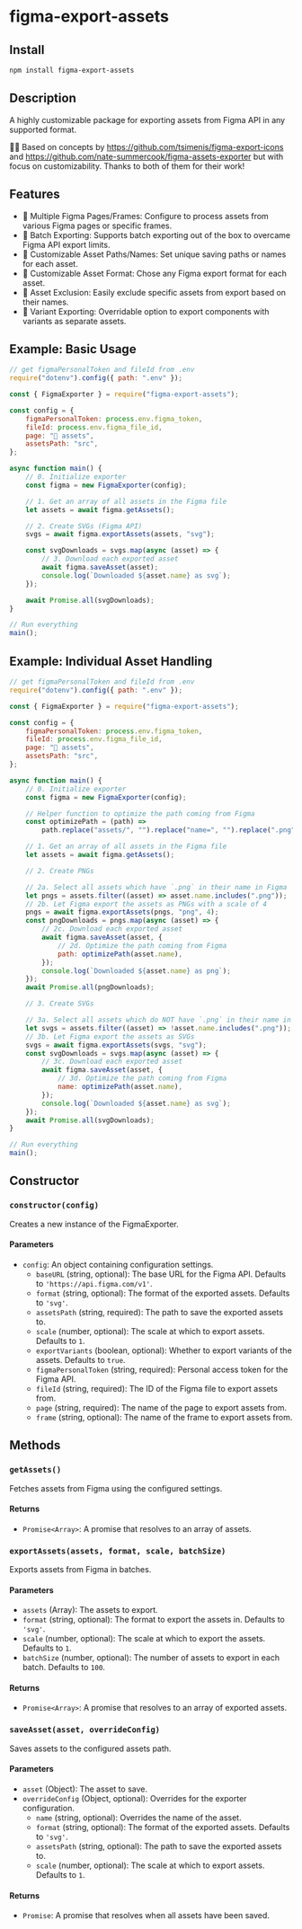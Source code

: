 # figma-export-assets

## Install

```bash
npm install figma-export-assets
```

## Description

A highly customizable package for exporting assets from Figma API in any supported format.

🙏🏻 Based on concepts by https://github.com/tsimenis/figma-export-icons and https://github.com/nate-summercook/figma-assets-exporter but with focus on customizability. Thanks to both of them for their work!

## Features

-   📄 Multiple Figma Pages/Frames: Configure to process assets from various Figma pages or specific frames.
-   🔄 Batch Exporting: Supports batch exporting out of the box to overcame Figma API export limits.
-   📁 Customizable Asset Paths/Names: Set unique saving paths or names for each asset.
-   🌈 Customizable Asset Format: Chose any Figma export format for each asset.
-   🚫 Asset Exclusion: Easily exclude specific assets from export based on their names.
-   🌟 Variant Exporting: Overridable option to export components with variants as separate assets.

## Example: Basic Usage

```js
// get figmaPersonalToken and fileId from .env
require("dotenv").config({ path: ".env" });

const { FigmaExporter } = require("figma-export-assets");

const config = {
	figmaPersonalToken: process.env.figma_token,
	fileId: process.env.figma_file_id,
	page: "📎 assets",
	assetsPath: "src",
};

async function main() {
	// 0. Initialize exporter
	const figma = new FigmaExporter(config);

	// 1. Get an array of all assets in the Figma file
	let assets = await figma.getAssets();

	// 2. Create SVGs (Figma API)
	svgs = await figma.exportAssets(assets, "svg");

	const svgDownloads = svgs.map(async (asset) => {
		// 3. Download each exported asset
		await figma.saveAsset(asset);
		console.log(`Downloaded ${asset.name} as svg`);
	});

	await Promise.all(svgDownloads);
}

// Run everything
main();
```

## Example: Individual Asset Handling

```js
// get figmaPersonalToken and fileId from .env
require("dotenv").config({ path: ".env" });

const { FigmaExporter } = require("figma-export-assets");

const config = {
	figmaPersonalToken: process.env.figma_token,
	fileId: process.env.figma_file_id,
	page: "📎 assets",
	assetsPath: "src",
};

async function main() {
	// 0. Initialize exporter
	const figma = new FigmaExporter(config);

	// Helper function to optimize the path coming from Figma
	const optimizePath = (path) =>
		path.replace("assets/", "").replace("name=", "").replace(".png", "");

	// 1. Get an array of all assets in the Figma file
	let assets = await figma.getAssets();

	// 2. Create PNGs

	// 2a. Select all assets which have `.png` in their name in Figma
	let pngs = assets.filter((asset) => asset.name.includes(".png"));
	// 2b. Let Figma export the assets as PNGs with a scale of 4
	pngs = await figma.exportAssets(pngs, "png", 4);
	const pngDownloads = pngs.map(async (asset) => {
		// 2c. Download each exported asset
		await figma.saveAsset(asset, {
			// 2d. Optimize the path coming from Figma
			path: optimizePath(asset.name),
		});
		console.log(`Downloaded ${asset.name} as png`);
	});
	await Promise.all(pngDownloads);

	// 3. Create SVGs

	// 3a. Select all assets which do NOT have `.png` in their name in Figma
	let svgs = assets.filter((asset) => !asset.name.includes(".png"));
	// 3b. Let Figma export the assets as SVGs
	svgs = await figma.exportAssets(svgs, "svg");
	const svgDownloads = svgs.map(async (asset) => {
		// 3c. Download each exported asset
		await figma.saveAsset(asset, {
			// 3d. Optimize the path coming from Figma
			name: optimizePath(asset.name),
		});
		console.log(`Downloaded ${asset.name} as svg`);
	});
	await Promise.all(svgDownloads);
}

// Run everything
main();
```

## Constructor

### `constructor(config)`

Creates a new instance of the FigmaExporter.

#### Parameters

-   `config`: An object containing configuration settings.
    -   `baseURL` (string, optional): The base URL for the Figma API. Defaults to `'https://api.figma.com/v1'`.
    -   `format` (string, optional): The format of the exported assets. Defaults to `'svg'`.
    -   `assetsPath` (string, required): The path to save the exported assets to.
    -   `scale` (number, optional): The scale at which to export assets. Defaults to `1`.
    -   `exportVariants` (boolean, optional): Whether to export variants of the assets. Defaults to `true`.
    -   `figmaPersonalToken` (string, required): Personal access token for the Figma API.
    -   `fileId` (string, required): The ID of the Figma file to export assets from.
    -   `page` (string, required): The name of the page to export assets from.
    -   `frame` (string, optional): The name of the frame to export assets from.

## Methods

### `getAssets()`

Fetches assets from Figma using the configured settings.

#### Returns

-   `Promise<Array>`: A promise that resolves to an array of assets.

### `exportAssets(assets, format, scale, batchSize)`

Exports assets from Figma in batches.

#### Parameters

-   `assets` (Array): The assets to export.
-   `format` (string, optional): The format to export the assets in. Defaults to `'svg'`.
-   `scale` (number, optional): The scale at which to export the assets. Defaults to `1`.
-   `batchSize` (number, optional): The number of assets to export in each batch. Defaults to `100`.

#### Returns

-   `Promise<Array>`: A promise that resolves to an array of exported assets.

### `saveAsset(asset, overrideConfig)`

Saves assets to the configured assets path.

#### Parameters

-   `asset` (Object): The asset to save.
-   `overrideConfig` (Object, optional): Overrides for the exporter configuration.
    -   `name` (string, optional): Overrides the name of the asset.
    -   `format` (string, optional): The format of the exported assets. Defaults to `'svg'`.
    -   `assetsPath` (string, optional): The path to save the exported assets to.
    -   `scale` (number, optional): The scale at which to export assets. Defaults to `1`.

#### Returns

-   `Promise`: A promise that resolves when all assets have been saved.

